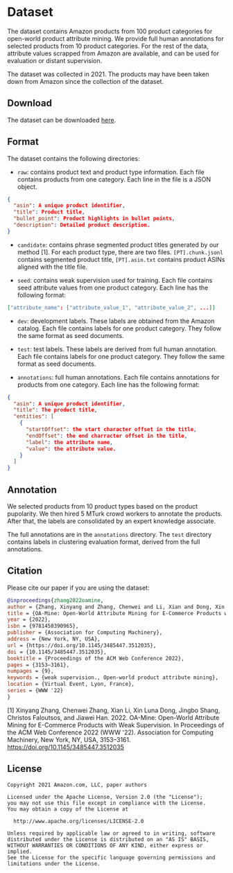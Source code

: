 # Dataset

The dataset contains Amazon products from 100 product categories for open-world product attribute mining. We provide full human annotations for selected products from 10 product categories. For the rest of the data, attribute values scrapped from Amazon are available, and can be used for evaluation or distant supervision.

The dataset was collected in 2021. The products may have been taken down from Amazon since the collection of the dataset.

## Download
The dataset can be downloaded [here](https://www.dropbox.com/s/1eksfr3k9iqbo32/amazon.zip?dl=0).

## Format
The dataset contains the following directories:

* `raw`: contains product text and product type information. Each file contains products from one category. Each line in the file is a JSON object.

```json
{
  "asin": A unique product identifier,
  "title": Product title,
  "bullet_point": Product highlights in bullet points,
  "description": Detailed product description.
}
```

* `candidate`: contains phrase segmented product titles generated by our method [1]. For each product type, there are two files. `[PT].chunk.jsonl` contains segmented product title, `[PT].asin.txt` contains product ASINs aligned with the title file.

* `seed`: contains weak supervision used for training. Each file contains seed attribute values from one product category. Each line has the following format:

```json
["attribute_name": ["attribute_value_1", "attribute_value_2", ...]]
```

* `dev`: development labels. These labels are obtained from the Amazon catalog. Each file contains labels for one product category. They follow the same format as seed documents.

* `test`: test labels. These labels are derived from full human annotation. Each file contains labels for one product category. They follow the same format as seed documents.

* `annotations`: full human annotations. Each file contains annotations for products from one category. Each line has the following format:

```json
{
  "asin": A unique product identifier,
  "title": The product title,
  "entities": [
    {
      "startOffset": the start character offset in the title,
      "endOffset": the end charracter offset in the title,
      "label": the attribute name,
      "value": the attribute value.
    }
  ]
}
```

## Annotation
We selected products from 10 product types based on the product pupolarity.
We then hired 5 MTurk crowd workers to annotate the products.
After that, the labels are consolidated by an expert knowledge associate.

The full annotations are in the `annotations` directory.
The `test` directory contains labels in clustering evaluation format, derived from the full annotations.



## Citation

Please cite our paper if you are using the dataset:

```bibtex
@inproceedings{zhang2022oamine,
author = {Zhang, Xinyang and Zhang, Chenwei and Li, Xian and Dong, Xin Luna and Shang, Jingbo and Faloutsos, Christos and Han, Jiawei},
title = {OA-Mine: Open-World Attribute Mining for E-Commerce Products with Weak Supervision},
year = {2022},
isbn = {9781450390965},
publisher = {Association for Computing Machinery},
address = {New York, NY, USA},
url = {https://doi.org/10.1145/3485447.3512035},
doi = {10.1145/3485447.3512035},
booktitle = {Proceedings of the ACM Web Conference 2022},
pages = {3153–3161},
numpages = {9},
keywords = {weak supervision., Open-world product attribute mining},
location = {Virtual Event, Lyon, France},
series = {WWW '22}
}
```

[1] Xinyang Zhang, Chenwei Zhang, Xian Li, Xin Luna Dong, Jingbo Shang, Christos Faloutsos, and Jiawei Han. 2022. OA-Mine: Open-World Attribute Mining for E-Commerce Products with Weak Supervision. In Proceedings of the ACM Web Conference 2022 (WWW '22). Association for Computing Machinery, New York, NY, USA, 3153–3161. https://doi.org/10.1145/3485447.3512035

## License
```
Copyright 2021 Amazon.com, LLC, paper authors

Licensed under the Apache License, Version 2.0 (the "License");
you may not use this file except in compliance with the License.
You may obtain a copy of the License at

  http://www.apache.org/licenses/LICENSE-2.0

Unless required by applicable law or agreed to in writing, software
distributed under the License is distributed on an "AS IS" BASIS,
WITHOUT WARRANTIES OR CONDITIONS OF ANY KIND, either express or implied.
See the License for the specific language governing permissions and
limitations under the License.
```